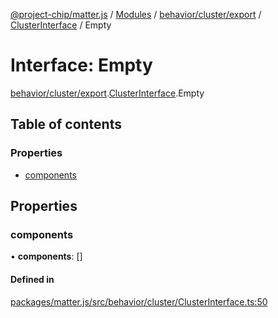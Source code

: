 [@project-chip/matter.js](../README.md) / [Modules](../modules.md) / [behavior/cluster/export](../modules/behavior_cluster_export.md) / [ClusterInterface](../modules/behavior_cluster_export.ClusterInterface.md) / Empty

# Interface: Empty

[behavior/cluster/export](../modules/behavior_cluster_export.md).[ClusterInterface](../modules/behavior_cluster_export.ClusterInterface.md).Empty

## Table of contents

### Properties

- [components](behavior_cluster_export.ClusterInterface.Empty.md#components)

## Properties

### components

• **components**: []

#### Defined in

[packages/matter.js/src/behavior/cluster/ClusterInterface.ts:50](https://github.com/project-chip/matter.js/blob/5f71eedebdb9fa54338bde320c311bb359b7455d/packages/matter.js/src/behavior/cluster/ClusterInterface.ts#L50)
